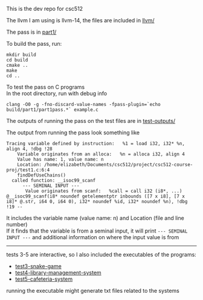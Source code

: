 This is the dev repo for csc512

The llvm I am using is llvm-14, the files are included in [llvm/](llvm)

The pass is in [part1/](part1/)

To build the pass, run:
```
mkdir build
cd build
cmake ..
make
cd ..
```

To test the pass on C programs  
In the root directory, run with debug info
```
clang -O0 -g -fno-discard-value-names -fpass-plugin=`echo build/part1/part1pass.*` example.c
```

The outputs of running the pass on the test files are in [test-outputs/](test-outputs/)

The output from running the pass look something like
```
Tracing variable defined by instruction:   %1 = load i32, i32* %n, align 4, !dbg !28
	Variable originates from an alloca:   %n = alloca i32, align 4
	Value has name: 1, value name: n
	Location: /home/elizabeth/Documents/csc512/project/csc512-course-proj/test1.c:6:4
	findDefUseChains()
  called function: __isoc99_scanf
	  --- SEMINAL INPUT ---
	   Value originates from scanf:   %call = call i32 (i8*, ...) @__isoc99_scanf(i8* noundef getelementptr inbounds ([7 x i8], [7 x i8]* @.str, i64 0, i64 0), i32* noundef %id, i32* noundef %n), !dbg !19 --
```

It includes the variable name (value name: n) and Location (file and line number)  
If it finds that the variable is from a seminal input, it will print `--- SEMINAL INPUT ---` and additional information on where the input value is from

---


tests 3-5 are interactive, so I also included the executables of the programs:
- [test3-snake-game](test3-snake-game)
- [test4-library-management-system](test4-library-management-system)
- [test5-cafeteria-system](test5-cafeteria-system)

running the executable might generate txt files related to the systems
